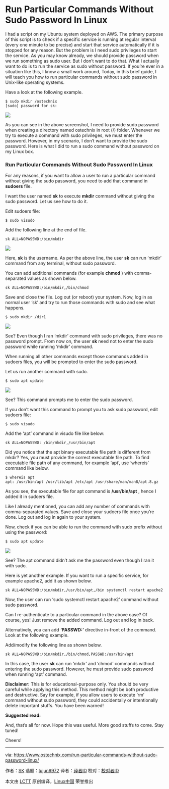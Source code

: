 [#]: collector: (lujun9972)
[#]: translator: ( )
[#]: reviewer: ( )
[#]: publisher: ( )
[#]: url: ( )
[#]: subject: (Run Particular Commands Without Sudo Password In Linux)
[#]: via: (https://www.ostechnix.com/run-particular-commands-without-sudo-password-linux/)
[#]: author: (SK https://www.ostechnix.com/author/sk/)

Run Particular Commands Without Sudo Password In Linux
======

I had a script on my Ubuntu system deployed on AWS. The primary purpose of this script is to check if a specific service is running at regular interval (every one minute to be precise) and start that service automatically if it is stopped for any reason. But the problem is I need sudo privileges to start the service. As you may know already, we should provide password when we run something as sudo user. But I don’t want to do that. What I actually want to do is to run the service as sudo without password. If you’re ever in a situation like this, I know a small work around, Today, in this brief guide, I will teach you how to run particular commands without sudo password in Unix-like operating systems.

Have a look at the following example.

```
$ sudo mkdir /ostechnix
[sudo] password for sk:
```

![][2]

As you can see in the above screenshot, I need to provide sudo password when creating a directory named ostechnix in root (/) folder. Whenever we try to execute a command with sudo privileges, we must enter the password. However, in my scenario, I don’t want to provide the sudo password. Here is what I did to run a sudo command without password on my Linux box.

### Run Particular Commands Without Sudo Password In Linux

For any reasons, if you want to allow a user to run a particular command without giving the sudo password, you need to add that command in **sudoers** file.

I want the user named **sk** to execute **mkdir** command without giving the sudo password. Let us see how to do it.

Edit sudoers file:

```
$ sudo visudo
```

Add the following line at the end of file.

```
sk ALL=NOPASSWD:/bin/mkdir
```

![][3]

Here, **sk** is the username. As per the above line, the user **sk** can run ‘mkdir’ command from any terminal, without sudo password.

You can add additional commands (for example **chmod** ) with comma-separated values as shown below.

```
sk ALL=NOPASSWD:/bin/mkdir,/bin/chmod
```

Save and close the file. Log out (or reboot) your system. Now, log in as normal user ‘sk’ and try to run those commands with sudo and see what happens.

```
$ sudo mkdir /dir1
```

![][4]

See? Even though I ran ‘mkdir’ command with sudo privileges, there was no password prompt. From now on, the user **sk** need not to enter the sudo password while running ‘mkdir’ command.

When running all other commands except those commands added in sudoers files, you will be prompted to enter the sudo password.

Let us run another command with sudo.

```
$ sudo apt update
```

![][5]

See? This command prompts me to enter the sudo password.

If you don’t want this command to prompt you to ask sudo password, edit sudoers file:

```
$ sudo visudo
```

Add the ‘apt’ command in visudo file like below:

```
sk ALL=NOPASSWD: /bin/mkdir,/usr/bin/apt
```

Did you notice that the apt binary executable file path is different from mkdir? Yes, you must provide the correct executable file path. To find executable file path of any command, for example ‘apt’, use ‘whereis’ command like below.

```
$ whereis apt
apt: /usr/bin/apt /usr/lib/apt /etc/apt /usr/share/man/man8/apt.8.gz
```

As you see, the executable file for apt command is **/usr/bin/apt** , hence I added it in sudoers file.

Like I already mentioned, you can add any number of commands with comma-separated values. Save and close your sudoers file once you’re done. Log out and log in again to your system.

Now, check if you can be able to run the command with sudo prefix without using the password:

```
$ sudo apt update
```

![][6]

See? The apt command didn’t ask me the password even though I ran it with sudo.

Here is yet another example. If you want to run a specific service, for example apache2, add it as shown below.

```
sk ALL=NOPASSWD:/bin/mkdir,/usr/bin/apt,/bin systemctl restart apache2
```

Now, the user can run ‘sudo systemctl restart apache2’ command without sudo password.

Can I re-authenticate to a particular command in the above case? Of course, yes! Just remove the added command. Log out and log in back.

Alternatively, you can add **‘PASSWD:’** directive in-front of the command. Look at the following example.

Add/modify the following line as shown below.

```
sk ALL=NOPASSWD:/bin/mkdir,/bin/chmod,PASSWD:/usr/bin/apt
```

In this case, the user **sk** can run ‘mkdir’ and ‘chmod’ commands without entering the sudo password. However, he must provide sudo password when running ‘apt’ command.

**Disclaimer:** This is for educational-purpose only. You should be very careful while applying this method. This method might be both productive and destructive. Say for example, if you allow users to execute ‘rm’ command without sudo password, they could accidentally or intentionally delete important stuffs. You have been warned!

**Suggested read:**

And, that’s all for now. Hope this was useful. More good stuffs to come. Stay tuned!

Cheers!



--------------------------------------------------------------------------------

via: https://www.ostechnix.com/run-particular-commands-without-sudo-password-linux/

作者：[SK][a]
选题：[lujun9972][b]
译者：[译者ID](https://github.com/译者ID)
校对：[校对者ID](https://github.com/校对者ID)

本文由 [LCTT](https://github.com/LCTT/TranslateProject) 原创编译，[Linux中国](https://linux.cn/) 荣誉推出

[a]: https://www.ostechnix.com/author/sk/
[b]: https://github.com/lujun9972
[1]: data:image/gif;base64,R0lGODlhAQABAIAAAAAAAP///yH5BAEAAAAALAAAAAABAAEAAAIBRAA7
[2]: http://www.ostechnix.com/wp-content/uploads/2017/05/sudo-password-1.png
[3]: http://www.ostechnix.com/wp-content/uploads/2017/05/sudo-password-7.png
[4]: http://www.ostechnix.com/wp-content/uploads/2017/05/sudo-password-6.png
[5]: http://www.ostechnix.com/wp-content/uploads/2017/05/sudo-password-4.png
[6]: http://www.ostechnix.com/wp-content/uploads/2017/05/sudo-password-5.png
